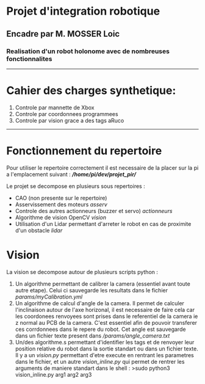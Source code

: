 # Projet d'integration robotique
## Encadre par M. MOSSER Loic
### Realisation d'un robot holonome avec de nombreuses fonctionnalites
----
# Cahier des charges synthetique:
1. Controle par mannette de Xbox
2. Controle par coordonnees programmees
3. Controle par vision grace a des tags aRuco
----
# Fonctionnement du repertoire

Pour utiliser le repertoire correctement il est necessaire de la placer sur la pi a l'emplacement suivant :
***/home/pi/dev/projet_pir/***

Le projet se decompose en plusieurs sous repertoires : 
* CAO (non presente sur le repertoire)
* Asservissement des moteurs *asserv*
* Controle des autres actionneurs (buzzer et servo)  *actionneurs*
* Algorithme de vision OpenCV *vision*
* Utilisation d'un Lidar permettant d'arreter le robot en cas de proximite d'un obstacle *lidar*


# Vision
La vision se decompose autour de plusieurs scripts python :
1. Un algorithme permettant de calibrer la camera (essentiel avant toute autre etape). Celui ci sauvegarde les resultats dans le fichier *params/myCalibration.yml*
2. Un algorithme de calcul d'angle de la camera. Il permet de calculer l'inclinaison autour de l'axe horizonal, il est necessaire de faire cela car les coordonees renvoyees sont prises dans le referentiel de la camera ie z normal au PCB de la camera. C'est essentiel afin de pouvoir transferer ces corrdonnees dans le repere du robot. Cet angle est sauvegarde dans un fichier texte present dans */params/angle_camera.txt*
3. Un/des algorithme.s permettant d'identifier les tags et de renvoyer leur position relative du robot dans la sortie standart ou dans un fichier texte. Il y a un *vision.py*  permettant d'etre execute en rentrant les parametres dans le fichier, et un autre *vision_inline.py* qui permet de rentrer les arguments de maniere standart dans le shell : >sudo python3 vision_inline.py arg1 arg2 arg3
